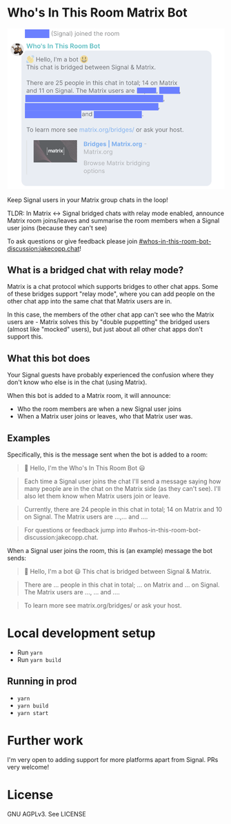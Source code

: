 Who's In This Room Matrix Bot
=============================

![Screenshot of bot conversation](img/screenshot.png)

Keep Signal users in your Matrix group chats in the loop!

TLDR: In Matrix <-> Signal bridged chats with relay mode enabled, announce Matrix room joins/leaves
and summarise the room members when a Signal user joins (because they can't see)

To ask questions or give feedback please join [#whos-in-this-room-bot-discussion:jakecopp.chat](https://matrix.to/#/#whos-in-this-room-bot-discussion:jakecopp.chat)!

## What is a bridged chat with relay mode?

Matrix is a chat protocol which supports bridges to other chat apps. Some of these bridges support
"relay mode", where you can add people on the other chat app into the same chat that Matrix users
are in.

In this case, the members of the other chat app can't see who the Matrix users are - Matrix solves
this by "double puppetting" the bridged users (almost like "mocked" users), but just about all
other chat apps don't support this.

## What this bot does
Your Signal guests have probably experienced the confusion where they don't know who else is in
the chat (using Matrix).

When this bot is added to a Matrix room, it will announce:
- Who the room members are when a new Signal user joins
- When a Matrix user joins or leaves, who that Matrix user was.

## Examples

Specifically, this is the message sent when the bot is added to a room:

> 👋 Hello, I'm the Who's In This Room Bot 😃

> Each time a Signal user joins the chat I'll send a message saying how many people are in the chat on the Matrix side (as they can't see). I'll also let them know when Matrix users join or leave.

> Currently, there are 24 people in this chat in total; 14 on Matrix and 10 on Signal. The Matrix users are ...,... and ....

> For questions or feedback jump into #whos-in-this-room-bot-discussion:jakecopp.chat.



When a Signal user joins the room, this is (an example) message the bot sends:

> 👋 Hello, I'm a bot 😃
> This chat is bridged between Signal & Matrix.

> There are ... people in this chat in total; ... on Matrix and ... on Signal. The Matrix users are ..., ... and ....

> To learn more see matrix.org/bridges/ or ask your host.

# Local development setup
- Run `yarn`
- Run `yarn build`

## Running in prod
- `yarn`
- `yarn build`
- `yarn start`

# Further work
I'm very open to adding support for more platforms apart from Signal. PRs very welcome!

# License
GNU AGPLv3. See LICENSE
